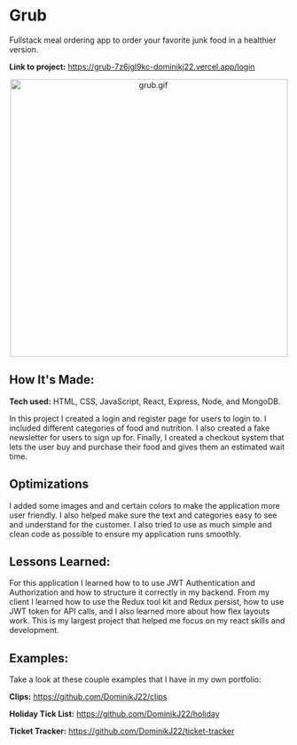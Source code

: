 # Grub
Fullstack meal ordering app to order your favorite junk food in a healthier version.

**Link to project:** https://grub-7z6jgl9kc-dominikj22.vercel.app/login </br>


<p align="center">
<img width="500" src="grub.gif" alt="grub.gif"/> 
</p>

## How It's Made:

**Tech used:** HTML, CSS, JavaScript, React, Express, Node, and MongoDB.

In this project I created a login and register page for users to login to. I included different categories of food and nutrition. I also created a fake newsletter for users to sign up for. Finally, I created a checkout system that lets the user buy and purchase their food and gives them an estimated wait time.

## Optimizations

I added some images and and certain colors to make the application more user friendly. I also helped make sure the text and categories easy to see and understand for the customer. I also tried to use as much simple and clean code as possible to ensure my application runs smoothly. 

## Lessons Learned:

For this application I learned how to to use JWT Authentication and Authorization and how to structure it correctly in my backend.
From my client I learned how to use the Redux tool kit and Redux persist, how to use JWT token for API calls, and I also learned more about how flex layouts work.
This is my largest project that helped me focus on my react skills and development.

## Examples:
Take a look at these couple examples that I have in my own portfolio:

**Clips:** https://github.com/DominikJ22/clips

**Holiday Tick List:** https://github.com/DominikJ22/holiday

**Ticket Tracker:** https://github.com/DominikJ22/ticket-tracker
